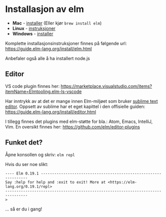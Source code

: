 # Installasjon av elm

- **Mac** - [installer](https://github.com/elm/compiler/releases/download/0.19.1/installer-for-mac.pkg) (Eller kjør `brew install elm`)
- **Linux** - [instruksjoner](https://github.com/elm/compiler/blob/master/installers/linux/README.md)
- **Windows** - [installer](https://github.com/elm/compiler/releases/download/0.19.1/installer-for-windows.exe)

Komplette installasjonsinstruksjoner finnes på følgende url: https://guide.elm-lang.org/install/elm.html

Anbefaler også alle å ha installert node.js

## Editor

VS code plugin finnes her: https://marketplace.visualstudio.com/items?itemName=Elmtooling.elm-ls-vscode

Har inntrykk av at det er mange innen Elm-miljøet som bruker [sublime text editor](https://www.sublimetext.com/). Oppsett av sublime har et eget kapittel i den offisielle guiden: https://guide.elm-lang.org/install/editor.html

I tillegg finnes det plugins med elm-støtte for bla.: Atom, Emacs, IntelliJ, Vim.
En oversikt finnes her: https://github.com/elm/editor-plugins

## Funket det?

Åpne konsollen og skriv: `elm repl`

Hvis du ser noe slikt:
```
---- Elm 0.19.1 ----------------------------------------------------------------
Say :help for help and :exit to exit! More at <https://elm-lang.org/0.19.1/repl>
--------------------------------------------------------------------------------
>
```
... så er du i gang!
